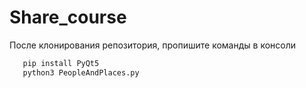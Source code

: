 # Share_course

После клонирования репозитория, пропишите команды в консоли
```sh
   pip install PyQt5
   python3 PeopleAndPlaces.py
```
